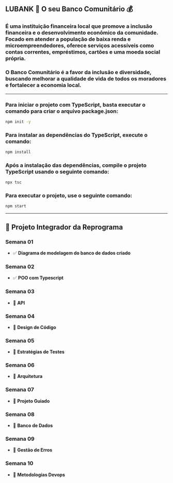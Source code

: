 ## LUBANK 🏦 O seu Banco Comunitário 💰

### É uma instituição financeira local que promove a inclusão financeira e o desenvolvimento econômico da comunidade. Focado em atender a população de baixa renda e microempreendedores, oferece serviços acessíveis como contas correntes, empréstimos, cartões e uma moeda social própria.

### O Banco Comunitário é a favor da inclusão e diversidade, buscando melhorar a qualidade de vida de todos os moradores e fortalecer a economia local.
---

### Para iniciar o projeto com TypeScript, basta executar o comando para criar o arquivo package.json:
```bash
npm init -y
```
### Para instalar as dependências do TypeScript, execute o comando:
```bash
npm install
```
### Após a instalação das dependências, compile o projeto TypeScript usando o seguinte comando:
```bash
npx tsc
```

### Para executar o projeto, use o seguinte comando:
```bash
npm start
```

---

## 📅 Projeto Integrador da Reprograma

###  Semana 01
- ✅ **Diagrama de modelagem do banco de dados criado**
###  Semana 02
- ✅ **POO com Typescript**
### Semana 03
- 🔲 **API**
### Semana 04
- 🔲 **Design de Código**
### Semana 05
- 🔲 **Estratégias de Testes**
### Semana 06
- 🔲 **Arquitetura**
### Semana 07
- 🔲 **Projeto Guiado**
### Semana 08
- 🔲 **Banco de Dados**
### Semana 09
- 🔲 **Gestão de Erros**
### Semana 10
- 🔲 **Metodologias Devops**


